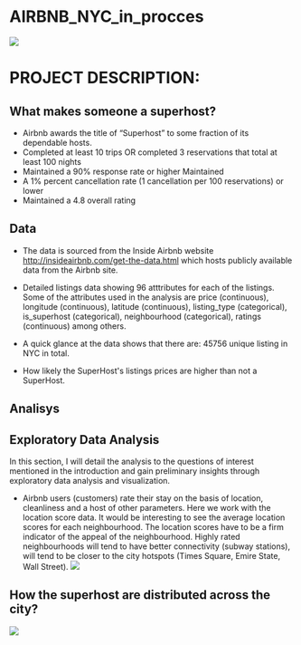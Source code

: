 # AIRBNB_NYC_in_procces 
![](https://github.com/evgenygrobov/AIRBNB_NYC/blob/main/pictures/ny_baby.jpeg)
# PROJECT DESCRIPTION: 
## What makes someone a superhost?
* Airbnb awards the title of “Superhost” to some fraction of its dependable hosts. 
* Completed at least 10 trips OR completed 3 reservations that total at least 100 nights 
* Maintained a 90% response rate or higher Maintained 
* A 1% percent cancellation rate (1 cancellation per 100 reservations) or lower
* Maintained a 4.8 overall rating

## Data
* The data is sourced from the Inside Airbnb website http://insideairbnb.com/get-the-data.html which hosts publicly available data from the Airbnb site.

 * Detailed listings data showing 96 atttributes for each of the listings. Some of the attributes used in the analysis are price (continuous), longitude (continuous), latitude (continuous), listing_type (categorical), is_superhost (categorical), neighbourhood (categorical), ratings (continuous) among others.

* A quick glance at the data shows that there are: 45756 unique listing in NYC in total.
* How likely the SuperHost's listings prices are higher than not a SuperHost.

## Analisys

## Exploratory Data Analysis
In this section, I will detail the  analysis to the questions of interest mentioned in the introduction and gain preliminary insights through exploratory data analysis and visualization. 
* Airbnb users (customers) rate their stay on the basis of location, cleanliness and a host of other parameters. Here we work with the location score data. It would be interesting to see the average location scores for each neighbourhood. The location scores have to be a firm indicator of the appeal of the neighbourhood. Highly rated neighbourhoods will tend to have better connectivity (subway stations), will tend to be closer to the city hotspots (Times Square, Emire State, Wall Street).
![](https://github.com/evgenygrobov/AIRBNB_NYC/blob/main/pictures/location%20ratings%20.png)
## How the superhost are distributed across the city?

![](https://github.com/evgenygrobov/AIRBNB_NYC/blob/main/pictures/host%20distributions%20.png)
